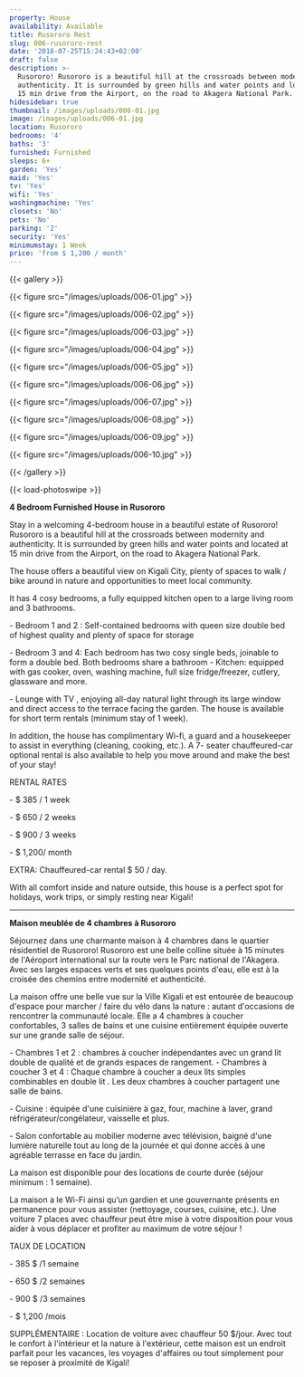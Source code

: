 ```yaml
---
property: House
availability: Available
title: Rusororo Rest
slug: 006-rusororo-rest
date: '2018-07-25T15:24:43+02:00'
draft: false
description: >-
  Rusororo! Rusororo is a beautiful hill at the crossroads between modernity and
  authenticity. It is surrounded by green hills and water points and located at
  15 min drive from the Airport, on the road to Akagera National Park.
hidesidebar: true
thumbnail: /images/uploads/006-01.jpg
image: /images/uploads/006-01.jpg
location: Rusororo
bedrooms: '4'
baths: '3'
furnished: Furnished
sleeps: 6+
garden: 'Yes'
maid: 'Yes'
tv: 'Yes'
wifi: 'Yes'
washingmachine: 'Yes'
closets: 'No'
pets: 'No'
parking: '2'
security: 'Yes'
minimumstay: 1 Week
price: 'from $ 1,200 / month'
---
```

{{< gallery >}}

  {{< figure src="/images/uploads/006-01.jpg" >}}

  {{< figure src="/images/uploads/006-02.jpg" >}}

  {{< figure src="/images/uploads/006-03.jpg" >}}

  {{< figure src="/images/uploads/006-04.jpg" >}}

 {{< figure src="/images/uploads/006-05.jpg" >}}

  {{< figure src="/images/uploads/006-06.jpg" >}}

  {{< figure src="/images/uploads/006-07.jpg" >}}

  {{< figure src="/images/uploads/006-08.jpg" >}}

 {{< figure src="/images/uploads/006-09.jpg" >}}

  {{< figure src="/images/uploads/006-10.jpg" >}}

  {{< /gallery >}}

{{< load-photoswipe >}}

**4 Bedroom Furnished House in Rusororo**

Stay in a welcoming 4-bedroom house in a beautiful estate of Rusororo! Rusororo is a beautiful hill at the crossroads between modernity and authenticity. It is surrounded by green hills and water points and located at 15 min drive from the Airport, on the road to Akagera National Park.

The house offers a beautiful view on Kigali City, plenty of spaces to walk / bike around in nature and opportunities to meet local community.

It has 4 cosy bedrooms, a fully equipped kitchen open to a large living room and 3 bathrooms.

\- Bedroom 1 and 2 : Self-contained bedrooms with queen size double bed of highest quality and plenty of space for storage

\- Bedroom 3 and 4: Each bedroom has two cosy single beds, joinable to form a double bed. Both bedrooms share a bathroom - Kitchen: equipped with gas cooker, oven, washing machine, full size fridge/freezer, cutlery, glassware and more.

\- Lounge with TV , enjoying all-day natural light through its large window and direct access to the terrace facing the garden. The house is available for short term rentals (minimum stay of 1 week).

In addition, the house has complimentary Wi-fi, a guard and a housekeeper to assist in everything (cleaning, cooking, etc.). A 7- seater chauffeured-car optional rental is also available to help you move around and make the best of your stay!

RENTAL RATES

\- $ 385 / 1 week

\- $ 650 / 2 weeks

\- $ 900 / 3 weeks

\- $ 1,200/ month

EXTRA: Chauffeured-car rental $ 50 / day.

With all comfort inside and nature outside, this house is a perfect spot for holidays, work trips, or simply resting near Kigali!

---

**Maison meublée de 4 chambres à Rusororo**

Séjournez dans une charmante maison à 4 chambres dans le quartier résidentiel de Rusororo! Rusororo est une belle colline située à 15 minutes de l'Aéroport international sur la route vers le Parc national de l'Akagera. Avec ses larges espaces verts et ses quelques points d'eau, elle est à la croisée des chemins entre modernité et authenticité.

La maison offre une belle vue sur la Ville Kigali et est entourée de beaucoup d'espace pour marcher / faire du vélo dans la nature : autant d'occasions de rencontrer la communauté locale. Elle a 4 chambres à coucher confortables, 3 salles de bains et une cuisine entièrement équipée ouverte sur une grande salle de séjour.

\- Chambres 1 et 2 : chambres à coucher indépendantes avec un grand lit double de qualité et de grands espaces de rangement. - Chambres à coucher 3 et 4 : Chaque chambre à coucher a deux lits simples combinables en double lit . Les deux chambres à coucher partagent une salle de bains.

\- Cuisine : équipée d'une cuisinière à gaz, four, machine à laver, grand réfrigérateur/congélateur, vaisselle et plus.

\- Salon confortable au mobilier moderne avec télévision, baigné d'une lumière naturelle tout au long de la journée et qui donne accès à une agréable terrasse en face du jardin.

La maison est disponible pour des locations de courte durée (séjour minimum : 1 semaine).

La maison a le Wi-Fi ainsi qu’un gardien et une gouvernante présents en permanence pour vous assister (nettoyage, courses, cuisine, etc.). Une voiture 7 places avec chauffeur peut être mise à votre disposition pour vous aider à vous déplacer et profiter au maximum de votre séjour !

TAUX DE LOCATION

\- 385 $ /1 semaine

\- 650 $ /2 semaines

\- 900 $ /3 semaines

\- $ 1,200 /mois

SUPPLÉMENTAIRE : Location de voiture avec chauffeur 50 $/jour. Avec tout le confort à l'intérieur et la nature à l'extérieur, cette maison est un endroit parfait pour les vacances, les voyages d'affaires ou tout simplement pour se reposer à proximité de Kigali!
